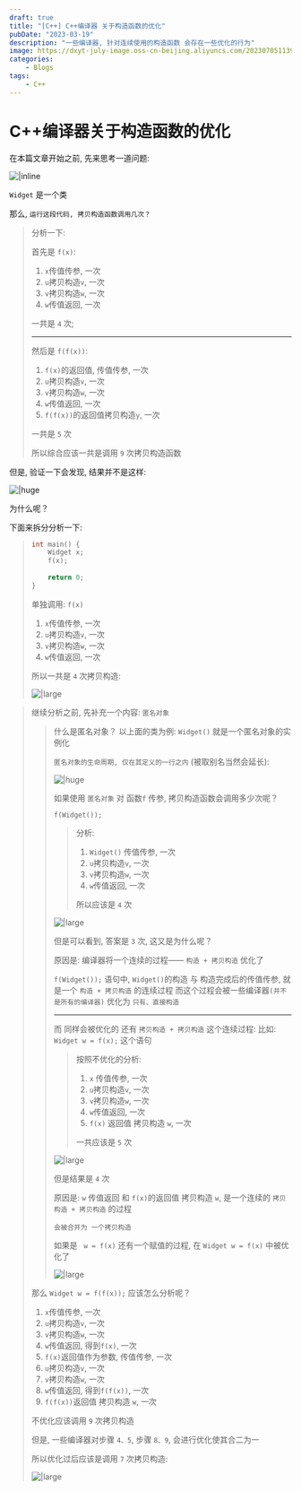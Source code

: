 ```yaml
---
draft: true
title: "[C++] C++编译器 关于构造函数的优化"
pubDate: "2023-03-19"
description: "一些编译器, 针对连续使用的构造函数 会存在一些优化的行为"
image: https://dxyt-july-image.oss-cn-beijing.aliyuncs.com/202307051139974.webp
categories:
    - Blogs
tags:
    - C++
---
```


# C++编译器关于构造函数的优化

在本篇文章开始之前, 先来思考一道问题: 

![|inline](https://humid1ch.oss-cn-shanghai.aliyuncs.com/20250722153746010.webp)

`Widget` 是一个类

那么, `运行这段代码, 拷贝构造函数调用几次？`

> 分析一下: 
>
> 首先是 `f(x)`: 
>
> 1. `x`传值传参, 一次
> 2. `u`拷贝构造`v`, 一次
> 3. `v`拷贝构造`w`, 一次
> 4. `w`传值返回, 一次
>
> 一共是 `4` 次; 
>
> ---
>
> 然后是 `f(f(x))`: 
>
> 1. `f(x)`的返回值, 传值传参, 一次
> 2. `u`拷贝构造`v`, 一次
> 3. `v`拷贝构造`w`, 一次
> 4. `w`传值返回, 一次
> 5. `f(f(x))`的返回值拷贝构造`y`, 一次
>
> 一共是 `5` 次
>
> 所以综合应该一共是调用 `9` 次拷贝构造函数

但是, 验证一下会发现, 结果并不是这样: 

![|huge](https://humid1ch.oss-cn-shanghai.aliyuncs.com/20250722153748651.webp)

为什么呢？

下面来拆分分析一下: 

> ```cpp
> int main() {
>     Widget x;
>     f(x);
>     
>     return 0;
> }
> ```
> 
>单独调用: `f(x)`
> 
>1. `x`传值传参, 一次
> 2. `u`拷贝构造`v`, 一次
> 3. `v`拷贝构造`w`, 一次
> 4. `w`传值返回, 一次
> 
>所以一共是 `4` 次拷贝构造: 
> 
>![|large](https://humid1ch.oss-cn-shanghai.aliyuncs.com/20250722153750367.webp)

> 继续分析之前, 先补充一个内容: `匿名对象`
>
> > 什么是匿名对象？
> > 以上面的类为例: `Widget()` 就是一个匿名对象的实例化
> >
> > `匿名对象的生命周期, 仅在其定义的一行之内` (被取别名当然会延长): 
> >
> > ![|huge](https://humid1ch.oss-cn-shanghai.aliyuncs.com/20250722153752008.webp)
> >
> > 如果使用 `匿名对象` 对 函数`f` 传参, 拷贝构造函数会调用多少次呢？
> >
> > `f(Widget());`
> >
> > > 分析: 
> > >
> > > 1. `Widget()` 传值传参, 一次
> > > 2. `u`拷贝构造`v`, 一次
> > > 3. `v`拷贝构造`w`, 一次
> > > 4. `w`传值返回, 一次
> > >
> > > 所以应该是 `4` 次
> >
> > ![|large](https://humid1ch.oss-cn-shanghai.aliyuncs.com/20250722153753915.webp)
> >
> > 但是可以看到, 答案是 `3` 次, 这又是为什么呢？
> >
> > 原因是: 编译器将一个连续的过程—— `构造 + 拷贝构造` 优化了
> >
> > `f(Widget());` 语句中, `Widget()`的构造 与 构造完成后的传值传参, 就是一个 `构造 + 拷贝构造` 的连续过程
> > 而这个过程会被一些编译器`(并不是所有的编译器)` 优化为 `只有、直接构造`
> >
> > ---
> >
> > 而 同样会被优化的 还有 `拷贝构造 + 拷贝构造` 这个连续过程: 
> > 比如: `Widget w = f(x);` 这个语句
> >
> > > 按照不优化的分析: 
> > >
> > > 1. `x` 传值传参, 一次
> > > 2. `u`拷贝构造`v`, 一次
> > > 3. `v`拷贝构造`w`, 一次
> > > 4. `w`传值返回, 一次
> > > 5. `f(x)` 返回值 拷贝构造 `w`, 一次
> > >
> > > 一共应该是 `5` 次
> >
> > ![|large](https://humid1ch.oss-cn-shanghai.aliyuncs.com/20250722153755910.webp)
> >
> > 但是结果是 `4` 次
> >
> > 原因是: `w` 传值返回 和 `f(x)`的返回值 拷贝构造 `w`, 是一个连续的 `拷贝构造 + 拷贝构造` 的过程
> >
> > `会被合并为 一个拷贝构造`
> >
> > 如果是 ` w = f(x)` 还有一个赋值的过程, 在 `Widget w = f(x)` 中被优化了
> >
> > ![|large](https://humid1ch.oss-cn-shanghai.aliyuncs.com/20250722153757501.webp)
>
> 那么 `Widget w = f(f(x));` 应该怎么分析呢？
>
> 1. `x`传值传参, 一次
> 2. `u`拷贝构造`v`, 一次
> 3. `v`拷贝构造`w`, 一次
> 4. `w`传值返回, 得到`f(x)`, 一次
> 5. `f(x)`返回值作为参数, 传值传参, 一次
> 6. `u`拷贝构造`v`, 一次
> 7. `v`拷贝构造`w`, 一次
> 8. `w`传值返回, 得到`f(f(x))`, 一次
> 9. `f(f(x))`返回值 拷贝构造 `w`, 一次
>
> 不优化应该调用 `9` 次拷贝构造
>
> 但是, 一些编译器对步骤 `4、5`, 步骤 `8、9`, 会进行优化使其合二为一
>
> 所以优化过后应该是调用 `7` 次拷贝构造: 
>
> ![|large](https://humid1ch.oss-cn-shanghai.aliyuncs.com/20250722153759880.webp)